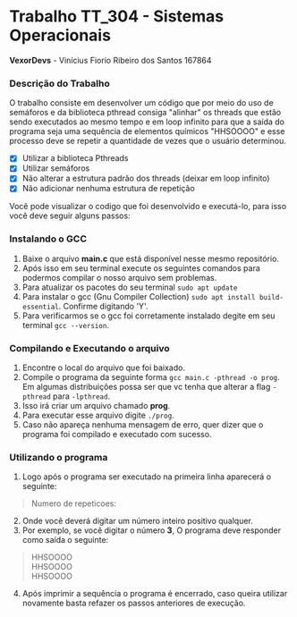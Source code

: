 # Trabalho TT_304 - Sistemas Operacionais
**VexorDevs** - Vinícius Fiorio Ribeiro dos Santos 167864

### Descrição do Trabalho
O trabalho consiste em desenvolver um código que por meio do uso de semáforos e da biblioteca pthread consiga "alinhar" os threads que estão sendo executados ao mesmo tempo e em loop infinito para que a saída do programa seja uma sequência de elementos químicos "HHSOOOO" e esse processo deve se repetir a quantidade de vezes que o usuário determinou.

- [x] Utilizar a biblioteca Pthreads
- [x] Utilizar semáforos
- [x] Não alterar a estrutura padrão dos threads (deixar em loop infinito)
- [x] Não adicionar nenhuma estrutura de repetição

Você pode visualizar o codigo que foi desenvolvido e executá-lo, para isso você deve seguir alguns passos:
### Instalando o GCC
1. Baixe o arquivo **main.c** que está disponível nesse mesmo repositório.
2. Após isso em seu terminal execute os seguintes comandos para podermos compilar o nosso arquivo sem problemas.
3. Para atualizar os pacotes do seu terminal ``` sudo apt update ```
4. Para instalar o gcc (Gnu Compiler Collection)  ``` sudo apt install build-essential ```. Confirme digitando 'Y'.
5. Para verificarmos se o gcc foi corretamente instalado degite em seu terminal ``` gcc --version ```.

### Compilando e Executando o arquivo
1. Encontre o local do arquivo que foi baixado.
2. Compile o programa da seguinte forma ```gcc main.c -pthread -o prog```. Em algumas distribuições possa ser que vc tenha que alterar a flag ```-pthread``` para  ```-lpthread```. 
3. Isso irá criar um arquivo chamado **prog**.
4. Para executar esse arquivo digite ```./prog```.
5. Caso não apareça nenhuma mensagem de erro, quer dizer que o programa foi compilado e executado com sucesso.

### Utilizando o programa
1. Logo após o programa ser executado na primeira linha aparecerá o seguinte: 
> Numero de repeticoes: 
2. Onde você deverá digitar um número inteiro positivo qualquer.
3. Por exemplo, se você digitar o número **3**, O programa deve responder como saída o seguinte:
> HHSOOOO  
> HHSOOOO  
> HHSOOOO  
4. Após imprimir a sequência o programa é encerrado, caso queira utilizar novamente basta refazer os passos anteriores de execução.

